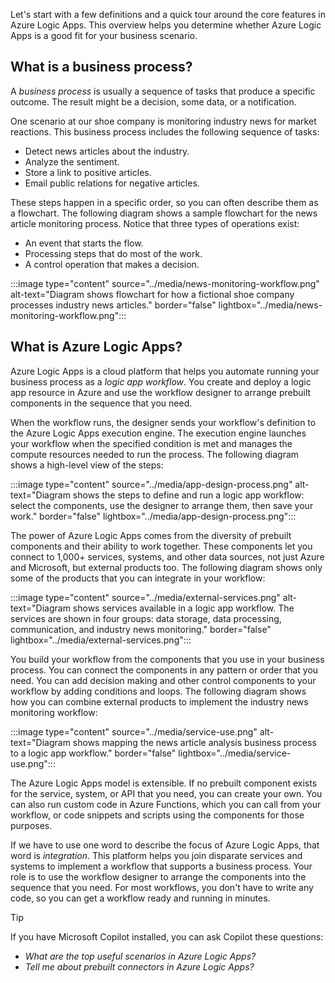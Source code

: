 Let's start with a few definitions and a quick tour around the core features in Azure Logic Apps. This overview helps you determine whether Azure Logic Apps is a good fit for your business scenario.

## What is a business process?

A *business process* is usually a sequence of tasks that produce a specific outcome. The result might be a decision, some data, or a notification.

One scenario at our shoe company is monitoring industry news for market reactions. This business process includes the following sequence of tasks:

- Detect news articles about the industry.
- Analyze the sentiment.
- Store a link to positive articles.
- Email public relations for negative articles.

These steps happen in a specific order, so you can often describe them as a flowchart. The following diagram shows a sample flowchart for the news article monitoring process. Notice that three types of operations exist: 

- An event that starts the flow.
- Processing steps that do most of the work.
- A control operation that makes a decision.

:::image type="content" source="../media/news-monitoring-workflow.png" alt-text="Diagram shows flowchart for how a fictional shoe company processes industry news articles." border="false" lightbox="../media/news-monitoring-workflow.png":::

## What is Azure Logic Apps?

Azure Logic Apps is a cloud platform that helps you automate running your business process as a *logic app workflow*. You create and deploy a logic app resource in Azure and use the workflow designer to arrange prebuilt components in the sequence that you need.

When the workflow runs, the designer sends your workflow's definition to the Azure Logic Apps execution engine. The execution engine launches your workflow when the specified condition is met and manages the compute resources needed to run the process. The following diagram shows a high-level view of the steps:

:::image type="content" source="../media/app-design-process.png" alt-text="Diagram shows the steps to define and run a logic app workflow: select the components, use the designer to arrange them, then save your work." border="false" lightbox="../media/app-design-process.png":::

The power of Azure Logic Apps comes from the diversity of prebuilt components and their ability to work together. These components let you connect to 1,000+ services, systems, and other data sources, not just Azure and Microsoft, but external products too. The following diagram shows only some of the products that you can integrate in your workflow:

:::image type="content" source="../media/external-services.png" alt-text="Diagram shows services available in a logic app workflow. The services are shown in four groups: data storage, data processing, communication, and industry news monitoring." border="false" lightbox="../media/external-services.png":::

You build your workflow from the components that you use in your business process. You can connect the components in any pattern or order that you need. You can add decision making and other control components to your workflow by adding conditions and loops. The following diagram shows how you can combine external products to implement the industry news monitoring workflow:

:::image type="content" source="../media/service-use.png" alt-text="Diagram shows mapping the news article analysis business process to a logic app workflow." border="false" lightbox="../media/service-use.png":::

The Azure Logic Apps model is extensible. If no prebuilt component exists for the service, system, or API that you need, you can create your own. You can also run custom code in Azure Functions, which you can call from your workflow, or code snippets and scripts using the components for those purposes.

If we have to use one word to describe the focus of Azure Logic Apps, that word is *integration*. This platform helps you join disparate services and systems to implement a workflow that supports a business process. Your role is to use the workflow designer to arrange the components into the sequence that you need. For most workflows, you don't have to write any code, so you can get a workflow ready and running in minutes.

> [!TIP]
>
> If you have Microsoft Copilot installed, you can ask Copilot these questions:
>
> - *What are the top useful scenarios in Azure Logic Apps?*
> - *Tell me about prebuilt connectors in Azure Logic Apps?*
